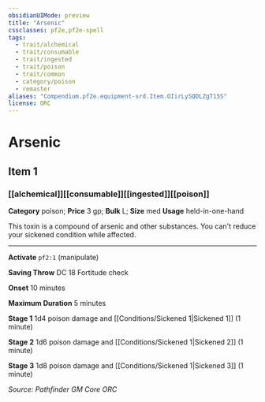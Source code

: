 ```yaml
---
obsidianUIMode: preview
title: "Arsenic"
cssclasses: pf2e,pf2e-spell
tags:
  - trait/alchemical
  - trait/consumable
  - trait/ingested
  - trait/poison
  - trait/common
  - category/poison
  - remaster
aliases: "Compendium.pf2e.equipment-srd.Item.OIirLySQDLZgT15S"
license: ORC
---
```

# Arsenic
## Item 1
### [[alchemical]][[consumable]][[ingested]][[poison]]

**Category** poison; 
**Price** 3 gp; 
**Bulk** L; **Size** med
**Usage** held-in-one-hand

This toxin is a compound of arsenic and other substances. You can't reduce your sickened condition while affected.

* * *

**Activate** `pf2:1` (manipulate)

**Saving Throw** DC 18 Fortitude check

**Onset** 10 minutes

**Maximum Duration** 5 minutes

**Stage 1** 1d4 poison damage and [[Conditions/Sickened 1|Sickened 1]] (1 minute)

**Stage 2** 1d6 poison damage and [[Conditions/Sickened 1|Sickened 2]] (1 minute)

**Stage 3** 1d8 poison damage and [[Conditions/Sickened 1|Sickened 3]] (1 minute)

*Source: Pathfinder GM Core*
*ORC*